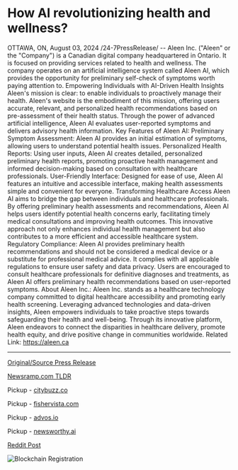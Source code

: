 # How AI revolutionizing health and wellness?

OTTAWA, ON, August 03, 2024 /24-7PressRelease/ -- Aleen Inc. ("Aleen" or the "Company") is a Canadian digital company headquartered in Ontario. It is focused on providing services related to health and wellness. The company operates on an artificial intelligence system called Aleen AI, which provides the opportunity for preliminary self-check of symptoms worth paying attention to.  Empowering Individuals with AI-Driven Health Insights Aleen's mission is clear: to enable individuals to proactively manage their health. Aleen's website is the embodiment of this mission, offering users accurate, relevant, and personalized health recommendations based on pre-assessment of their health status. Through the power of advanced artificial intelligence, Aleen AI evaluates user-reported symptoms and delivers advisory health information.  Key Features of Aleen AI: Preliminary Symptom Assessment: Aleen AI provides an initial estimation of symptoms, allowing users to understand potential health issues. Personalized Health Reports: Using user inputs, Aleen AI creates detailed, personalized preliminary health reports, promoting proactive health management and informed decision-making based on consultation with healthcare professionals. User-Friendly Interface: Designed for ease of use, Aleen AI features an intuitive and accessible interface, making health assessments simple and convenient for everyone.  Transforming Healthcare Access Aleen AI aims to bridge the gap between individuals and healthcare professionals. By offering preliminary health assessments and recommendations, Aleen AI helps users identify potential health concerns early, facilitating timely medical consultations and improving health outcomes. This innovative approach not only enhances individual health management but also contributes to a more efficient and accessible healthcare system.  Regulatory Compliance: Aleen AI provides preliminary health recommendations and should not be considered a medical device or a substitute for professional medical advice. It complies with all applicable regulations to ensure user safety and data privacy. Users are encouraged to consult healthcare professionals for definitive diagnoses and treatments, as Aleen AI offers preliminary health recommendations based on user-reported symptoms.  About Aleen Inc.: Aleen Inc. stands as a healthcare technology company committed to digital healthcare accessibility and promoting early health screening. Leveraging advanced technologies and data-driven insights, Aleen empowers individuals to take proactive steps towards safeguarding their health and well-being. Through its innovative platform, Aleen endeavors to connect the disparities in healthcare delivery, promote health equity, and drive positive change in communities worldwide.  Related Link: https://aleen.ca 

---

[Original/Source Press Release](https://www.24-7pressrelease.com/press-release/513038/how-ai-revolutionizing-health-and-wellness)
                    

[Newsramp.com TLDR](https://newsramp.com/curated-news/aleen-inc-empowers-individuals-with-ai-driven-health-insights/096527618ade63d46059592d009a4815) 


Pickup - [citybuzz.co](https://citybuzz.co/2024/08/03/aleen-inc-introduces-ai-powered-health-assessment-platform)

Pickup - [fishervista.com](https://fishervista.com/en/ai-technology-by-aleen-inc-enhances-health-and-wellness-access/20245473)

Pickup - [advos.io](https://advos.io/en/aleen-inc-unveils-ai-powered-health-and-wellness-platform/20245473)

Pickup - [newsworthy.ai](https://newsworthy.ai/curated/ai-powered-health-platform-aleen-revolutionizes-self-assessment-and-wellness-management)
 



[Reddit Post](https://www.reddit.com/r/HealthCareNewsInfo/comments/1eix6ei/aleen_inc_empowers_individuals_with_aidriven/) 



![Blockchain Registration](https://cdn.newsramp.app/24-7PressRelease/qrcode/248/3/wolfkiLz.webp)